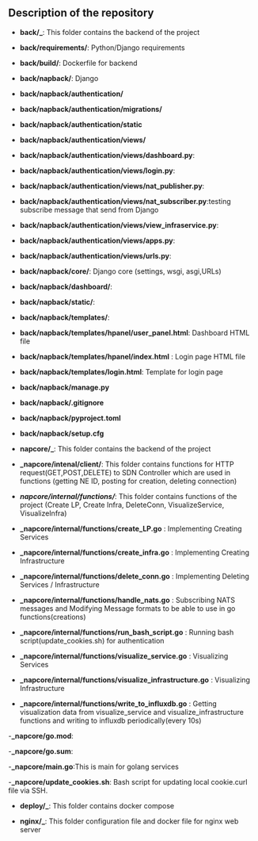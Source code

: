 ## **Description of the repository**

  
  
  

-  **back/_**: This folder contains the backend of the project

-  **back/requirements/**: Python/Django requirements

-  **back/build/**: Dockerfile for backend

-  **back/napback/**: Django

-  **back/napback/authentication/**

-  **back/napback/authentication/migrations/**

-  **back/napback/authentication/static**

-  **back/napback/authentication/views/**

-  **back/napback/authentication/views/dashboard.py**:

-  **back/napback/authentication/views/login.py**:

-  **back/napback/authentication/views/nat_publisher.py**:

-  **back/napback/authentication/views/nat_subscriber.py**:testing subscribe message that send from Django

-  **back/napback/authentication/views/view_infraservice.py**:

-  **back/napback/authentication/views/apps.py**:

-  **back/napback/authentication/views/urls.py**:

-  **back/napback/core/**: Django core (settings, wsgi, asgi,URLs)

-  **back/napback/dashboard/**:

-  **back/napback/static/**:

-  **back/napback/templates/**:

- **back/napback/templates/hpanel/user_panel.html**: Dashboard HTML file

- **back/napback/templates/hpanel/index.html** : Login page HTML file

-  **back/napback/templates/login.html**: Template for login page

-  **back/napback/manage.py**

-  **back/napback/.gitignore**

-  **back/napback/pyproject.toml**

-  **back/napback/setup.cfg**

-  **napcore/_**: This folder contains the backend of the project

-  **_napcore/intenal/client/**: This folder contains functions for HTTP request(GET,POST,DELETE) to SDN Controller which are used in functions (getting NE ID, posting for creation, deleting connection)

-  **_napcore/internal/functions/_**: This folder contains functions of the project (Create LP, Create Infra, DeleteConn, VisualizeService, VisualizeInfra)

-  **_napcore/internal/functions/create_LP.go** : Implementing Creating Services

-  **_napcore/internal/functions/create_infra.go** : Implementing Creating Infrastructure

-  **_napcore/internal/functions/delete_conn.go** : Implementing Deleting Services / Infrastructure

-  **_napcore/internal/functions/handle_nats.go** : Subscribing NATS messages and Modifying Message formats to be able to use in go functions(creations)

-  **_napcore/internal/functions/run_bash_script.go** : Running bash script(update_cookies.sh) for authentication

-  **_napcore/internal/functions/visualize_service.go** : Visualizing Services

-  **_napcore/internal/functions/visualize_infrastructure.go** : Visualizing Infrastructure

-  **_napcore/internal/functions/write_to_influxdb.go** : Getting visualization data from visualize_service and visualize_infrastructure functions and writing to influxdb periodically(every 10s)

-**_napcore/go.mod**:

-**_napcore/go.sum**:

-**_napcore/main.go**:This is main for golang services

-**_napcore/update_cookies.sh**: Bash script for updating local cookie.curl file via SSH.

- **deploy/_**: This folder contains docker compose

- **nginx/_**: This folder configuration file and docker file for nginx web server

  
